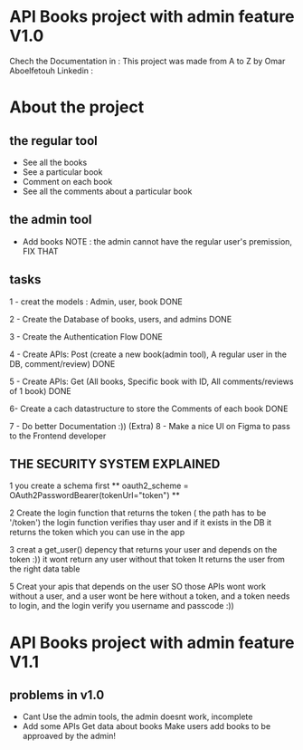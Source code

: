 # API Books project with admin feature V1.0
Chech the Documentation in : 
This project was made from A to Z by Omar Aboelfetouh
Linkedin : 

# About the project
## the regular tool
- See all the books
- See  a particular book
- Comment on each book
- See all the comments about a particular book

## the admin tool
- Add books 
NOTE : the admin cannot have the regular user's premission, FIX THAT

## tasks
1 - creat the models : Admin, user, book
DONE

2 - Create the Database of books, users, and admins
DONE

3 - Create the Authentication Flow
DONE

4 - Create APIs: Post (create a new book(admin tool), A regular user in the DB, comment/review)
DONE

5 - Create APIs: Get (All books, Specific book with ID, All comments/reviews of 1 book)
DONE

6- Create a cach datastructure to store the Comments of each book
DONE

7 - Do better Documentation :))
(Extra) 8 - Make a nice UI on Figma to pass to the Frontend developer



## THE SECURITY SYSTEM EXPLAINED
1
you create a schema first 
** oauth2_scheme = OAuth2PasswordBearer(tokenUrl="token") **

2
Create the login function that returns the token ( the path has to be '/token')
the login function verifies thay user and if it exists in the DB it returns the token which you can use in the app

3
creat a get_user() depency that returns your user and depends on the token :)) 
it wont return any user without that token 
It returns the user from the right data table 

5
Creat your apis that depends on the user
SO those APIs wont work without a user, and  a user wont be here without a token, and a token needs to login, and the login  verify you username and passcode :))

# API Books project with admin feature V1.1
## problems in v1.0
- Cant Use the admin tools, the admin doesnt work, incomplete
- Add some APIs
    Get data about books
    Make users add books to be approaved by the admin!

